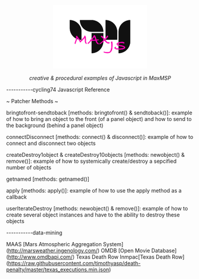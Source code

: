 <p align="center">
  <img height="50%" width="50%" src="https://github.com/cskonopka/maxJS/blob/master/maxjs-logo.png?raw=true"/>
</p>

<p align="center"><em>creative & procedural examples of Javascript in MaxMSP </em></p> 

-----------cycling74 Javascript Reference

~ Patcher Methods ~

bringtofront-sendtoback [methods: bringtofront() & sendtoback()]: example of how to bring an object to the front (of a panel object) and how to send to the background (behind a panel object)

connectDisconnect [methods: connect() & disconnect()]: example of how to connect and disconnect two objects

createDestroy1object & createDestroy10objects [methods: newobject() & remove()]: example of how to systemically create/destroy a sepcified number of objects

getnamed [methods: getnamed()]

apply [methods: apply()]: example of how to use the apply method as a callback

userIterateDestroy [methods: newobject() & remove()]: example of how to create several object instances and have to the ability to destroy these objects


-----------data-mining

MAAS [Mars Atmospheric Aggregation System] (http://marsweather.ingenology.com/)
OMDB [Open Movie Database] (http://www.omdbapi.com/)
Texas Death Row Inmpac[Texas Death Row] (https://raw.githubusercontent.com/timothyasp/death-penalty/master/texas_executions.min.json)



